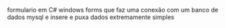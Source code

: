 formulario em C# windows forms que faz uma conexão com um banco de dados mysql e insere e puxa dados extremamente simples
